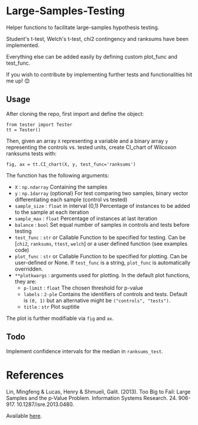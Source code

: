 # Large-Samples-Testing
Helper functions to facilitate large-samples hypothesis testing.

Student's t-test, Welch's t-test, chi2 contingency and ranksums have been implemented.

Everything else can be added easily by defining custom plot_func and test_func.

If you wish to contribute by implementing further tests and functionalities hit me up! 😊

## Usage
After cloning the repo, first import and define the object: 
```{python}
from tester import Tester
tt = Tester()
```

Then, given an array `X` representing a variable and a binary array `y` representing the controls vs. tested units, create CI_chart of Wilcoxon ranksums tests with:
```{python}
fig, ax = tt.CI_chart(X, y, test_func='ranksums')
```
The function has the following arguments:
  * `X` : `np.ndarray`
      Containing the samples
  * `y` : `np.1darray` (optional)
      For test comparing two samples, binary vector
      differentiating each sample (control vs tested)
  * `sample_size` : `float` in interval (0,1)
      Percentage of instances to be added to the sample at each
      iteration
  * `sample_max` : `float`
      Percentage of instances at last iteration
  * `balance` : `bool`
      Set equal number of samples in controls and tests before 
      testing
  * `test_func` : `str` or Callable
      Function to be specified for testing. Can be 
      [`chi2`, `ranksums`, `ttest`, `welch`] or a user defined function
      (see examples code)
  * `plot_func` : `str` or Callable
      Function to be specified for plotting. Can be user-defined or None. 
      If `test_func` is a string, `plot_func` is automatically overridden.
  * `**plotkwargs` : arguments used for plotting. In the default plot functions,
  they are:
    * `p-limit` : `float`
      The chosen threshold for p-value
    * `labels` : `2-ple`
      Contains the identifiers of controls and tests. Default is `(0, 1)` but an alternative might be `("controls", "tests")`.
    * `title` : `str`
      Plot suptitle

The plot is further modifiable via `fig` and `ax`.

## Todo
Implement confidence intervals for the median in `ranksums_test`.

# References
Lin, Mingfeng & Lucas, Henry & Shmueli, Galit. (2013). Too Big to Fail: Large Samples and the p-Value Problem. Information Systems Research. 24. 906-917. 10.1287/isre.2013.0480. 

Available [here](https://www.researchgate.net/publication/270504262_Too_Big_to_Fail_Large_Samples_and_the_p-Value_Problem).
